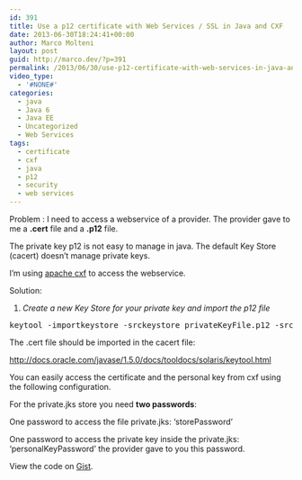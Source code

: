 ```yaml
---
id: 391
title: Use a p12 certificate with Web Services / SSL in Java and CXF
date: 2013-06-30T18:24:41+00:00
author: Marco Molteni
layout: post
guid: http://marco.dev/?p=391
permalink: /2013/06/30/use-p12-certificate-with-web-services-in-java-and-cxf/
video_type:
  - '#NONE#'
categories:
  - java
  - Java 6
  - Java EE
  - Uncategorized
  - Web Services
tags:
  - certificate
  - cxf
  - java
  - p12
  - security
  - web services
---
```

Problem : I need to access a webservice of a provider. The provider gave to me a **.cert** file and a **.p12** file.

The private key p12 is not easy to manage in java. The default Key Store (cacert) doesn’t manage private keys.

I’m using [apache cxf](http://cxf.apache.org/) to access the webservice.

Solution:

1. _Create a new Key Store for your private key and import the p12 file_

<pre class="brush: xml; title: ; notranslate" title="">keytool -importkeystore -srckeystore privateKeyFile.p12 -srcstoretype PKCS12 -destkeystore personalKeyStore.jks
</pre>

The .cert file should be imported in the cacert file:

<http://docs.oracle.com/javase/1.5.0/docs/tooldocs/solaris/keytool.html>

You can easily access the certificate and the personal key from cxf using the following configuration.
  
For the private.jks store you need **two passwords**:
  
One password to access the file private.jks: ‘storePassword’
  
One password to access the private key inside the private.jks: ‘personalKeyPassword’ the provider gave to you this password.

<div class="oembed-gist">
  <noscript>
    View the code on <a href="https://gist.github.com/marco76/5895736">Gist</a>.
  </noscript>
</div>